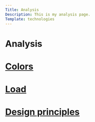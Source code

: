 ```yaml
---
Title: Analysis
Description: This is my analysis page.
Template: technologies
---
```


Analysis
==========================


<div class="colors">
    <a href="%base_url%?analysis/01_colors"><h1 class="underline">Colors</h1></a>
</div>
<div class="load">
    <a href="%base_url%?analysis/02_load"><h1 class="underline">Load</h1></a>
</div>
<div class="dp">
    <a href="%base_url%?analysis/03_design_principles"><h1 class="underline">Design principles</h1></a>
</div>

